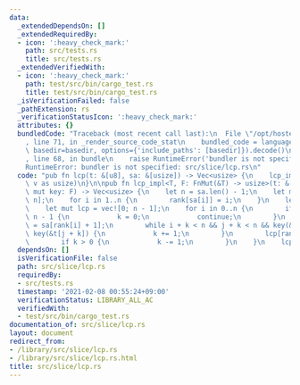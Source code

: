 ```yaml
---
data:
  _extendedDependsOn: []
  _extendedRequiredBy:
  - icon: ':heavy_check_mark:'
    path: src/tests.rs
    title: src/tests.rs
  _extendedVerifiedWith:
  - icon: ':heavy_check_mark:'
    path: test/src/bin/cargo_test.rs
    title: test/src/bin/cargo_test.rs
  _isVerificationFailed: false
  _pathExtension: rs
  _verificationStatusIcon: ':heavy_check_mark:'
  attributes: {}
  bundledCode: "Traceback (most recent call last):\n  File \"/opt/hostedtoolcache/Python/3.9.1/x64/lib/python3.9/site-packages/onlinejudge_verify/documentation/build.py\"\
    , line 71, in _render_source_code_stat\n    bundled_code = language.bundle(stat.path,\
    \ basedir=basedir, options={'include_paths': [basedir]}).decode()\n  File \"/opt/hostedtoolcache/Python/3.9.1/x64/lib/python3.9/site-packages/onlinejudge_verify/languages/user_defined.py\"\
    , line 68, in bundle\n    raise RuntimeError('bundler is not specified: {}'.format(path.as_posix()))\n\
    RuntimeError: bundler is not specified: src/slice/lcp.rs\n"
  code: "pub fn lcp(t: &[u8], sa: &[usize]) -> Vec<usize> {\n    lcp_impl(t, sa, |&v|\
    \ v as usize)\n}\n\npub fn lcp_impl<T, F: FnMut(&T) -> usize>(t: &[T], sa: &[usize],\
    \ mut key: F) -> Vec<usize> {\n    let n = sa.len() - 1;\n    let mut rank = vec![0;\
    \ n];\n    for i in 1..n {\n        rank[sa[i]] = i;\n    }\n    let mut k = 0;\n\
    \    let mut lcp = vec![0; n - 1];\n    for i in 0..n {\n        if rank[i] ==\
    \ n - 1 {\n            k = 0;\n            continue;\n        }\n        let j\
    \ = sa[rank[i] + 1];\n        while i + k < n && j + k < n && key(&t[i + k]) ==\
    \ key(&t[j + k]) {\n            k += 1;\n        }\n        lcp[rank[i]] = k;\n\
    \        if k > 0 {\n            k -= 1;\n        }\n    }\n    lcp\n}\n"
  dependsOn: []
  isVerificationFile: false
  path: src/slice/lcp.rs
  requiredBy:
  - src/tests.rs
  timestamp: '2021-02-08 00:55:24+09:00'
  verificationStatus: LIBRARY_ALL_AC
  verifiedWith:
  - test/src/bin/cargo_test.rs
documentation_of: src/slice/lcp.rs
layout: document
redirect_from:
- /library/src/slice/lcp.rs
- /library/src/slice/lcp.rs.html
title: src/slice/lcp.rs
---
```

